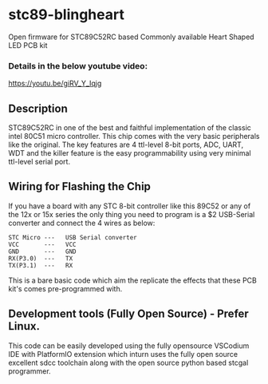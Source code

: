 # stc89-blingheart
Open firmware for STC89C52RC based Commonly available Heart Shaped LED PCB kit 
### Details in the below youtube video:
  https://youtu.be/giRV_Y_Iqjg

## Description
  STC89C52RC in one of the best and faithful implementation of the classic intel 80C51 micro
  controller. This chip comes with the very basic peripherals like the original. The key 
  features are 4 ttl-level 8-bit ports, ADC, UART, WDT and the killer feature is the easy 
  programmability using very minimal ttl-level serial port.
  
 ## Wiring for Flashing the Chip
  If you have a board with any STC 8-bit controller like this 89C52 or any of the 12x or 15x
  series the only thing you need to program is a $2 USB-Serial converter and connect the 4
  wires as below:
  
    STC Micro ---   USB Serial converter
    VCC       ---   VCC
    GND       ---   GND
    RX(P3.0)  ---   TX
    TX(P3.1)  ---   RX
  
  This is a bare basic code which aim the replicate the effects that these PCB kit's comes 
  pre-programmed with.

## Development tools (Fully Open Source)  - Prefer Linux.
  This code can be easily developed using the fully opensource VSCodium IDE
  with PlatformIO extension which inturn uses the fully open source excellent sdcc toolchain along
  with the open source python based stcgal programmer.
